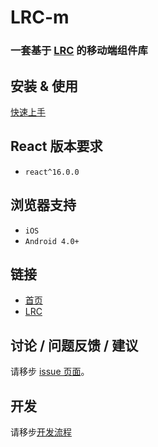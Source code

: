 # LRC-m

### 一套基于 [LRC](https://lrc.jd.com) 的移动端组件库

## 安装 & 使用

[快速上手](http://yep-react.jd.com/#/doc/get-started)

## React 版本要求

* `react^16.0.0`

## 浏览器支持

* `iOS`
* `Android 4.0+`

## 链接

* [首页](http://yep-react.jd.com)
* [LRC](https://lrc.jd.com)

## 讨论 / 问题反馈 / 建议

请移步 [issue 页面](http://git.jd.com/JDC-FE/lrc-m/issues)。

## 开发

请移步[开发流程](http://git.jd.com/JDC-FE/lrc-m/blob/dev/开发流程.md)
